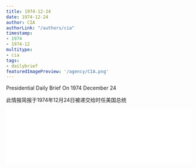 ```yaml
---
title: 1974-12-24
date: 1974-12-24
author: CIA 
authorLink: "/authors/cia"
timestamp: 
- 1974
- 1974-12
multitype: 
- cia
tags: 
- dailybrief
featuredImagePreview: '/agency/CIA.png'
---
```



Presidential Daily Brief On 1974 December 24

此情报简报于1974年12月24日被递交给时任美国总统

<!--more-->





<div id="over" style="width:100%; overflow:hidden"> <iframe id="sFrame" name="sFrame" frameborder="no" border="0"  allowfullscreen marginwidth="0" scrolling="no" src = " /CIA/1974-12-24.html "  style = " position:absulute; width: 806px; top: 300;" > </iframe> </div>